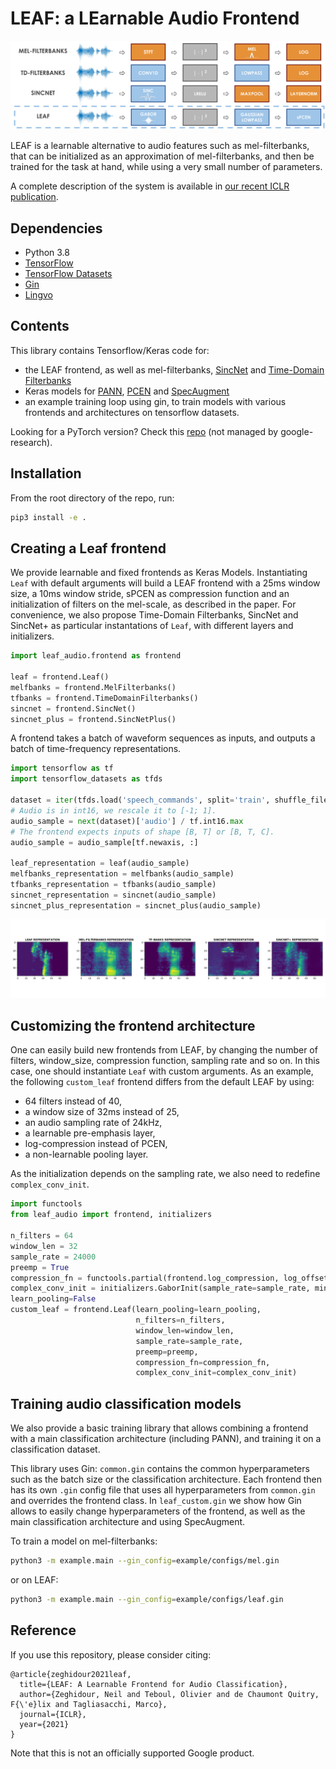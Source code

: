 # LEAF: a LEarnable Audio Frontend

![Overview](./images/frontends.png)

LEAF is a learnable alternative to audio features such as mel-filterbanks, that can be initialized as an approximation of mel-filterbanks, and then be trained for the task at hand, while using a very small
number of parameters.

A complete description of the system is available in [our recent ICLR publication](https://openreview.net/forum?id=jM76BCb6F9m).


## Dependencies
* Python 3.8
* [TensorFlow](https://www.tensorflow.org/)
* [TensorFlow Datasets](https://www.tensorflow.org/datasets/overview)
* [Gin](https://github.com/google/gin-config)
* [Lingvo](https://github.com/tensorflow/lingvo)

## Contents
This library contains Tensorflow/Keras code for:

* the LEAF frontend, as well as mel-filterbanks, [SincNet](https://arxiv.org/abs/1808.00158) and [Time-Domain Filterbanks](https://arxiv.org/abs/1711.01161)
* Keras models for [PANN](https://arxiv.org/abs/1912.10211), [PCEN](https://research.google/pubs/pub45911/) and [SpecAugment](https://arxiv.org/abs/1904.08779)
* an example training loop using gin, to train models with various frontends and architectures on tensorflow datasets.


Looking for a PyTorch version? Check this [repo](https://github.com/SarthakYadav/leaf-pytorch) (not managed by google-research).

## Installation
From the root directory of the repo, run:

```bash
pip3 install -e .
```

## Creating a Leaf frontend
We provide learnable and fixed frontends as Keras Models. Instantiating `Leaf` with default arguments will build a LEAF frontend with a 25ms window size, a 10ms window stride, sPCEN as compression function and an initialization of filters on the mel-scale, as described in the paper. For convenience, we also propose Time-Domain Filterbanks, SincNet and SincNet+ as particular instantations of `Leaf`, with different layers and initializers.

```python
import leaf_audio.frontend as frontend

leaf = frontend.Leaf()
melfbanks = frontend.MelFilterbanks()
tfbanks = frontend.TimeDomainFilterbanks()
sincnet = frontend.SincNet()
sincnet_plus = frontend.SincNetPlus()
```

A frontend takes a batch of waveform sequences as inputs, and outputs a batch of time-frequency representations.

```python
import tensorflow as tf
import tensorflow_datasets as tfds

dataset = iter(tfds.load('speech_commands', split='train', shuffle_files=True))
# Audio is in int16, we rescale it to [-1; 1].
audio_sample = next(dataset)['audio'] / tf.int16.max
# The frontend expects inputs of shape [B, T] or [B, T, C].
audio_sample = audio_sample[tf.newaxis, :]

leaf_representation = leaf(audio_sample)
melfbanks_representation = melfbanks(audio_sample)
tfbanks_representation = tfbanks(audio_sample)
sincnet_representation = sincnet(audio_sample)
sincnet_plus_representation = sincnet_plus(audio_sample)
```

![Frontends output](./images/frontends_output.png)

## Customizing the frontend architecture

One can easily build new frontends from LEAF, by changing the number
of filters, window_size, compression function, sampling rate and so on.
In this case, one should instantiate `Leaf` with custom arguments.
As an example, the following `custom_leaf` frontend differs from the default LEAF
by using:

* 64 filters instead of 40,
* a window size of 32ms instead of 25,
* an audio sampling rate of 24kHz,
* a learnable pre-emphasis layer,
* log-compression instead of PCEN,
* a non-learnable pooling layer.

As the initialization depends on the sampling rate, we also need to redefine
`complex_conv_init`.

```python
import functools
from leaf_audio import frontend, initializers

n_filters = 64
window_len = 32
sample_rate = 24000
preemp = True
compression_fn = functools.partial(frontend.log_compression, log_offset=1e-5)
complex_conv_init = initializers.GaborInit(sample_rate=sample_rate, min_freq=60., max_freq=7800.)
learn_pooling=False
custom_leaf = frontend.Leaf(learn_pooling=learn_pooling,
                            n_filters=n_filters,
                            window_len=window_len,
                            sample_rate=sample_rate,
                            preemp=preemp,
                            compression_fn=compression_fn,
                            complex_conv_init=complex_conv_init)
```

## Training audio classification models

We also provide a basic training library that allows combining a frontend with
a main classification architecture (including PANN), and training it on a classification dataset.

This library uses Gin: `common.gin` contains the common hyperparameters such as
the batch size or the classification architecture. Each frontend then has its own
`.gin` config file that uses all hyperparameters from `common.gin` and overrides
the frontend class. In `leaf_custom.gin` we show how Gin allows to easily change
hyperparameters of the frontend, as well as the main classification architecture
and using SpecAugment.

To train a model on mel-filterbanks:

```bash
python3 -m example.main --gin_config=example/configs/mel.gin
```

or on LEAF:

```bash
python3 -m example.main --gin_config=example/configs/leaf.gin
```

## Reference
If you use this repository, please consider citing:

```
@article{zeghidour2021leaf,
  title={LEAF: A Learnable Frontend for Audio Classification},
  author={Zeghidour, Neil and Teboul, Olivier and de Chaumont Quitry, F{\'e}lix and Tagliasacchi, Marco},
  journal={ICLR},
  year={2021}
}
```

Note that this is not an officially supported Google product.
